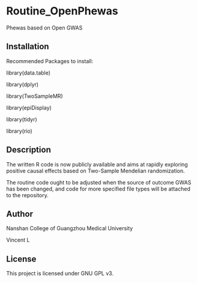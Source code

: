 # Routine_OpenPhewas
Phewas based on Open GWAS

## Installation

Recommended Packages to install:

library(data.table)

library(dplyr)

library(TwoSampleMR)

library(epiDisplay)

library(tidyr)

library(rio)

## Description

The written R code is now publicly available and aims at rapidly exploring positive causal effects based on Two-Sample Mendelian randomization.

The routine code ought to be adjusted when the source of outcome GWAS has been changed, and code for more specified file types will be attached to the repository.

## Author

Nanshan College of Guangzhou Medical University

Vincent L

## License

This project is licensed under GNU GPL v3.
